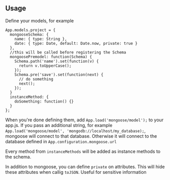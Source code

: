 ## Usage

Define your models, for example

```
App.models.project = {
  mongooseSchema: {
    name: { type: String },
    date: { type: Date, default: Date.now, private: true }
  },
  //this will be called before registering the Schema
  mongoosePremodel: function(Schema) {
    Schema.path('name').set(function(v) {
      return v.toUpperCase();
    });
    Schema.pre('save').set(function(next) {
      // do something
      next();
    });
  }
  instanceMethod: {
    doSomething: function() {}
  }
};
```

When you're done defining them, add `App.load('mongoose/model');` to your app.js.
If you pass an additional string, for example `App.load('mongoose/model', 'mongodb://localhost/my_database);`, mongoose will connect to that database.
Otherwise it will connect to the database defined in `App.configuration.mongoose.url`

Every method from `instanceMethods` will be added as instance methods to the schema.

In addition to mongoose, you can define `private` on attributes. This will hide these attributes when callig `toJSON`.
Useful for sensitive information
